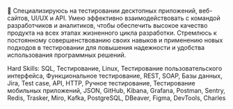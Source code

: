 👋
Специализируюсь на тестировании десктопных приложений, веб-сайтов, UI/UX и API.
Умею эффективно взаимодействовать с командой разработчиков и аналитиков, чтобы обеспечить высокое качество продукта на всех этапах жизненного цикла разработки. Стремлюсь к постоянному совершенствованию своих навыков и применению новых подходов в тестировании для повышения надежности и удобства использования программных решений.

Hard Skills:
SQL, Тестирование, Linux, Тестирование пользовательского интерфейса, Функциональное тестирование, REST, SOAP, Базы данных, Jira, Test case, API, HTTP, Ручное тестирование, Тестирование мобильных приложений, JSON, GitHub, Kibana, Grafana, Postman, Sentry, Redis, Trasker, Miro, Kafka, PostgreSQL, DBeaver, Figma, DevTools, Charles
